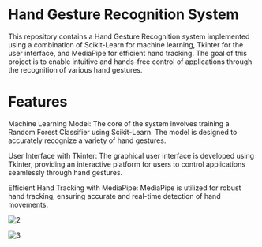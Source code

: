 # Hand Gesture Recognition System
This repository contains a Hand Gesture Recognition system implemented using a combination of Scikit-Learn for machine learning, Tkinter for the user interface, and MediaPipe for efficient hand tracking. The goal of this project is to enable intuitive and hands-free control of applications through the recognition of various hand gestures.

# Features
Machine Learning Model: The core of the system involves training a Random Forest Classifier using Scikit-Learn. The model is designed to accurately recognize a variety of hand gestures.

User Interface with Tkinter: The graphical user interface is developed using Tkinter, providing an interactive platform for users to control applications seamlessly through hand gestures.

Efficient Hand Tracking with MediaPipe: MediaPipe is utilized for robust hand tracking, ensuring accurate and real-time detection of hand movements.

![2](https://github.com/Anujjoshi3105/handGesture/assets/142736390/0a3cf7db-7422-4d62-b2c5-51041be4048f)

![3](https://github.com/Anujjoshi3105/handGesture/assets/142736390/e52e9e52-74e8-408c-9227-cafb755aa200)
